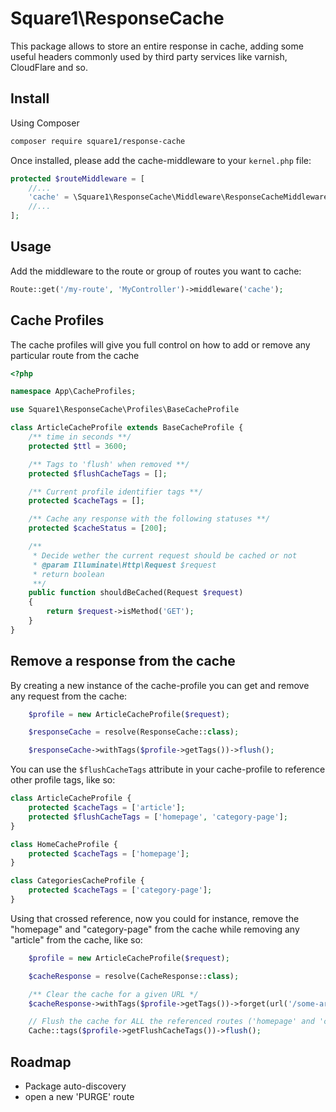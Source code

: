 # Square1\ResponseCache

This package allows to store an entire response in cache, adding some useful headers commonly used by third party services like varnish, CloudFlare and so.

## Install

Using Composer

```bash
composer require square1/response-cache
```

Once installed, please add the cache-middleware to your `kernel.php` file:

```php
protected $routeMiddleware = [
    //...
    'cache' = \Square1\ResponseCache\Middleware\ResponseCacheMiddleware::class,
    //...
];
```

## Usage

Add the middleware to the route or group of routes you want to cache:

```php
Route::get('/my-route', 'MyController')->middleware('cache');
```

## Cache Profiles

The cache profiles will give you full control on how to add or remove any particular route from the cache

```php
<?php

namespace App\CacheProfiles;

use Square1\ResponseCache\Profiles\BaseCacheProfile

class ArticleCacheProfile extends BaseCacheProfile {
    /** time in seconds **/
    protected $ttl = 3600;

    /** Tags to 'flush' when removed **/
    protected $flushCacheTags = [];

    /** Current profile identifier tags **/
    protected $cacheTags = [];

    /** Cache any response with the following statuses **/
    protected $cacheStatus = [200];

    /**
     * Decide wether the current request should be cached or not
     * @param Illuminate\Http\Request $request
     * return boolean
     **/
    public function shouldBeCached(Request $request)
    {
        return $request->isMethod('GET');
    }
}
```

## Remove a response from the cache

By creating a new instance of the cache-profile you can get and remove any request from the cache:

```php
    $profile = new ArticleCacheProfile($request);

    $responseCache = resolve(ResponseCache::class);

    $responseCache->withTags($profile->getTags())->flush();
```

You can use the `$flushCacheTags` attribute in your cache-profile to reference other profile tags, like so:

```php
class ArticleCacheProfile {
    protected $cacheTags = ['article'];
    protected $flushCacheTags = ['homepage', 'category-page'];
}

class HomeCacheProfile {
    protected $cacheTags = ['homepage'];
}

class CategoriesCacheProfile {
    protected $cacheTags = ['category-page'];
}
```

Using that crossed reference, now you could for instance, remove the "homepage" and "category-page" from the cache while removing any "article" from the cache, like so:

```php
    $profile = new ArticleCacheProfile($request);

    $cacheResponse = resolve(CacheResponse::class);

    /** Clear the cache for a given URL */
    $cacheResponse->withTags($profile->getTags())->forget(url('/some-article-url'));

    // Flush the cache for ALL the referenced routes ('homepage' and 'category-page')
    Cache::tags($profile->getFlushCacheTags())->flush();
```

## Roadmap

- Package auto-discovery
- open a new 'PURGE' route